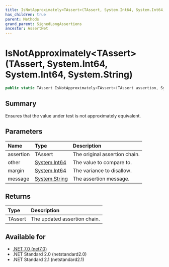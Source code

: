 ```yaml
---
title: IsNotApproximately<TAssert>(TAssert, System.Int64, System.Int64, System.String)
has_children: true
parent: Methods
grand_parent: SignedLongAssertions
ancestor: AssertNet
---
```

# IsNotApproximately&lt;TAssert&gt;(TAssert, System.Int64, System.Int64, System.String)

```csharp
public static TAssert IsNotApproximately<TAssert>(TAssert assertion, System.Int64 other, System.Int64 margin, System.String message);
```

## Summary
Ensures that the value under test is not approximately equivalent.

## Parameters
| Name      | Type                                                                        | Description                   |
|:----------|:----------------------------------------------------------------------------|:------------------------------|
| assertion | TAssert                                                                     | The original assertion chain. |
| other     | [System.Int64](https://learn.microsoft.com/en-us/dotnet/api/system.int64)   | The value to compare to.      |
| margin    | [System.Int64](https://learn.microsoft.com/en-us/dotnet/api/system.int64)   | The variance to disallow.     |
| message   | [System.String](https://learn.microsoft.com/en-us/dotnet/api/system.string) | The assertion message.        |


## Returns
| Type    | Description                  |
|:--------|:-----------------------------|
| TAssert | The updated assertion chain. |

## Available for
- [.NET 7.0 (net7.0)](https://versionsof.net/core/7.0/)
- .NET Standard 2.0 (netstandard2.0)
- .NET Standard 2.1 (netstandard2.1)
